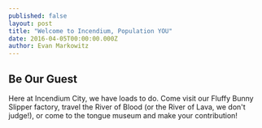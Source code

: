 ```yaml
---
published: false
layout: post
title: "Welcome to Incendium, Population YOU"
date: 2016-04-05T00:00:00.000Z
author: Evan Markowitz
---
```


## Be Our Guest

Here at Incendium City, we have loads to do.  Come visit our Fluffy Bunny Slipper factory, travel the River of Blood (or the River of Lava, we don't judge!), or come to the tongue museum and make your contribution!